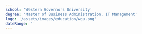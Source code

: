 ```yaml
---
school: 'Western Governors University'
degree: 'Master of Business Administration, IT Management'
logo: '/assets/images/education/wgu.png'
dateRange: ''
---
```

